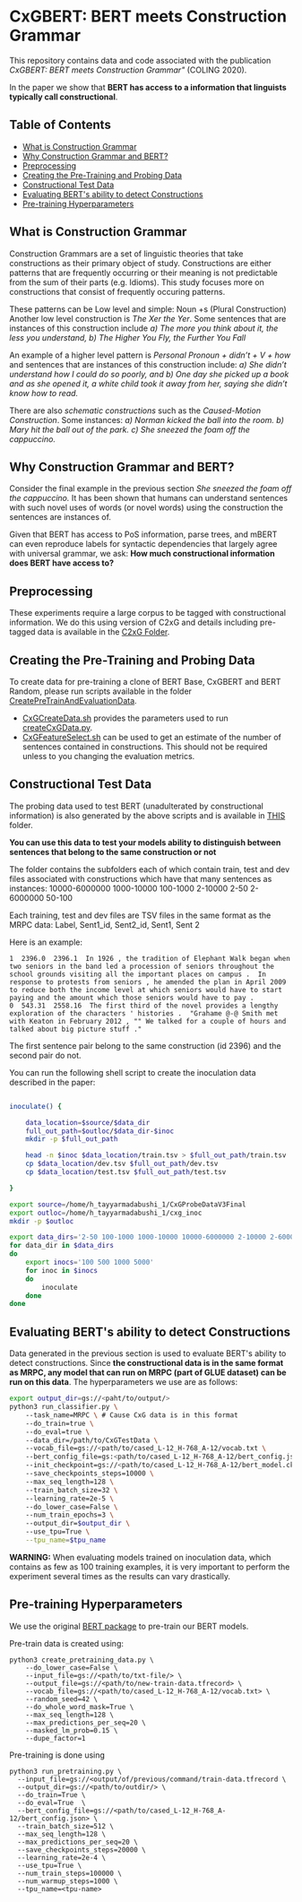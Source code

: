 # CxGBERT: BERT meets Construction Grammar

This repository contains data and code associated with the publication  *CxGBERT: BERT meets Construction Grammar"* (COLING 2020). 

In the paper we show that **BERT has access to a information that linguists typically call constructional**. 

## Table of Contents
 - [What is Construction Grammar](#What-is-Construction-Grammar)
 - [Why Construction Grammar and BERT?](#Why-Construction-Grammar-and-BERT?)
 - [Preprocessing](#Preprocessing)
 - [Creating the Pre-Training and Probing Data](#Creating-the-Pre-Training-and-Probing-Data)
 - [Constructional Test Data](#Constructional-Test-Data)
 - [Evaluating BERT's ability to detect Constructions](https://github.com/H-TayyarMadabushi/CxGBERT-BERT-meets-Construction-Grammar/blob/master/README.md#evaluating-berts-ability-to-detect-constructions)
 - [Pre-training Hyperparameters](#Pre-training-Hyperparameters)

## What is Construction Grammar

Construction Grammars are a set of linguistic theories that take constructions as their primary object of study. Constructions are either patterns that are frequently occurring or their meaning is not predictable from the sum of their parts (e.g. Idioms). This study focuses more on constructions that consist of frequently occuring patterns. 

These patterns can be  Low level and simple: Noun +s (Plural Construction) 
Another low level construction is *The Xer the Yer*. Some sentences that are instances of this construction include *a) The more you think about it, the less you understand, b) The Higher You Fly, the Further You Fall*

An example of a higher level pattern is  *Personal Pronoun + didn’t + V + how* and sentences that are instances of this construction include: *a) She didn’t understand how I could do so poorly, and b) One day she picked up a book and as she opened it, a white child took it away from her, saying she didn’t know how to read.*

There are also *schematic constructions* such as the *Caused-Motion Construction*. Some instances: *a) Norman kicked the ball into the room. b) Mary hit the ball out of the park. c) She sneezed the foam off the cappuccino.*

## Why Construction Grammar and BERT?

Consider the final example in the previous section *She sneezed the foam off the cappuccino.* It has been shown that humans can understand sentences with such novel uses of words (or novel words) using the construction the sentences are instances of. 

Given that BERT has access to PoS information, parse trees, and mBERT can even reproduce labels for syntactic dependencies that largely agree with universal grammar, we ask: **How much constructional information does BERT have access to?**


## Preprocessing

These experiments require a large corpus to be tagged with constructional information. We do this using version of C2xG and details including pre-tagged data is available in the [C2xG Folder](https://github.com/H-TayyarMadabushi/CxGBERT-BERT-meets-Construction-Grammar/tree/master/C2xG). 

## Creating the Pre-Training and Probing Data

To create data for pre-training a clone of BERT Base, CxGBERT and BERT Random, please run scripts available in the folder [CreatePreTrainAndEvaluationData](https://github.com/H-TayyarMadabushi/CxGBERT-BERT-meets-Construction-Grammar/tree/master/CreatePreTrainAndEvaluationData). 

 - [CxGCreateData.sh](https://github.com/H-TayyarMadabushi/CxGBERT-BERT-meets-Construction-Grammar/blob/master/CreatePreTrainAndEvaluationData/CxGCreateData.sh) provides the parameters used to run [createCxGData.py](https://github.com/H-TayyarMadabushi/CxGBERT-BERT-meets-Construction-Grammar/blob/master/CreatePreTrainAndEvaluationData/createCxGData.py). 
 - [CxGFeatureSelect.sh](https://github.com/H-TayyarMadabushi/CxGBERT-BERT-meets-Construction-Grammar/blob/master/CreatePreTrainAndEvaluationData/CxGFeatureSelect.sh) can be used to get an estimate of the number of sentences contained in constructions. This should not be required unless to you changing the evaluation metrics.

## Constructional Test Data

The probing data used to test BERT (unadulterated by constructional information) is also generated by the above scripts and is available in [THIS](https://github.com/H-TayyarMadabushi/CxGBERT-BERT-meets-Construction-Grammar/tree/master/CxGTestData) folder. 

**You can use this data to test your models ability to distinguish between sentences that belong to the same construction or not**

The folder contains the subfolders each of which contain train, test and dev files associated with constructions which have that many sentences as instances: 10000-6000000  1000-10000  100-1000  2-10000  2-50  2-6000000  50-100

Each training, test and dev files are TSV files in the same format as the MRPC data: Label, Sent1_id, Sent2_id, Sent1, Sent 2

Here is an example: 

	1  2396.0  2396.1  In 1926 , the tradition of Elephant Walk began when two seniors in the band led a procession of seniors throughout the school grounds visiting all the important places on campus .  In response to protests from seniors , he amended the plan in April 2009 to reduce both the income level at which seniors would have to start paying and the amount which those seniors would have to pay .
	0  543.31  2558.16  The first third of the novel provides a lengthy exploration of the characters ' histories .  "Grahame @-@ Smith met with Keaton in February 2012 , "" We talked for a couple of hours and talked about big picture stuff ."

The first sentence pair belong to the same construction (id 2396) and the second pair do not. 

You can run the following shell script to create the inoculation data described in the paper: 

```bash

inoculate() {

    data_location=$source/$data_dir
    full_out_path=$outloc/$data_dir-$inoc
    mkdir -p $full_out_path

    head -n $inoc $data_location/train.tsv > $full_out_path/train.tsv
    cp $data_location/dev.tsv $full_out_path/dev.tsv
    cp $data_location/test.tsv $full_out_path/test.tsv

}

export source=/home/h_tayyarmadabushi_1/CxGProbeDataV3Final
export outloc=/home/h_tayyarmadabushi_1/cxg_inoc
mkdir -p $outloc

export data_dirs='2-50 100-1000 1000-10000 10000-6000000 2-10000 2-6000000 50-100'
for data_dir in $data_dirs
do
    export inocs='100 500 1000 5000'
    for inoc in $inocs
    do
        inoculate
    done
done
```

## Evaluating BERT's ability to detect Constructions

Data generated in the previous section is used to evaluate BERT's ability to detect constructions. Since **the constructional data is in the same format as MRPC, any model that can run on MRPC (part of GLUE dataset) can be run on this data**. The hyperparameters we use are as follows: 

```bash
export output_dir=gs://<paht/to/output/> 
python3 run_classifier.py \ 
	--task_name=MRPC \ # Cause CxG data is in this format
	--do_train=true \ 
	--do_eval=true \ 
	--data_dir=/path/to/CxGTestData \ 
	--vocab_file=gs://<path/to/cased_L-12_H-768_A-12/vocab.txt \ 
	--bert_config_file=gs:<path/to/cased_L-12_H-768_A-12/bert_config.json \ 
	--init_checkpoint=gs://<path/to/cased_L-12_H-768_A-12/bert_model.ckpt \ 
	--save_checkpoints_steps=10000 \ 
	--max_seq_length=128 \ 
	--train_batch_size=32 \ 
	--learning_rate=2e-5 \ 
	--do_lower_case=False \ 
	--num_train_epochs=3 \ 
	--output_dir=$output_dir \ 
	--use_tpu=True \
	--tpu_name=$tpu_name

```

**WARNING:** When evaluating models trained on inoculation data, which contains as few as 100 training examples, it is very important to perform the experiment several times as the results can vary drastically.  

## Pre-training Hyperparameters

We use the original [BERT package](https://github.com/google-research/bert) to pre-train our BERT models. 

Pre-train data is created using: 

	python3 create_pretraining_data.py \
		--do_lower_case=False \
		--input_file=gs://<path/to/txt-file/> \
		--output_file=gs://<path/to/new-train-data.tfrecord> \
		--vocab_file=gs://<path/to/cased_L-12_H-768_A-12/vocab.txt> \
		--random_seed=42 \
		--do_whole_word_mask=True \
		--max_seq_length=128 \
		--max_predictions_per_seq=20 \
		--masked_lm_prob=0.15 \
		--dupe_factor=1

Pre-training is done using 

	python3 run_pretraining.py \
      --input_file=gs://<output/of/previous/command/train-data.tfrecord \
      --output_dir=gs://<path/to/outdir/> \
      --do_train=True \
      --do_eval=True  \
      --bert_config_file=gs://<path/to/cased_L-12_H-768_A-12/bert_config.json> \
      --train_batch_size=512 \
      --max_seq_length=128 \
      --max_predictions_per_seq=20 \
      --save_checkpoints_steps=20000 \
      --learning_rate=2e-4 \
      --use_tpu=True \
      --num_train_steps=100000 \
      --num_warmup_steps=1000 \
      --tpu_name=<tpu-name>

